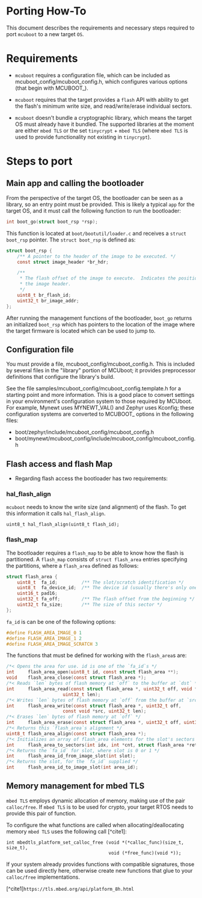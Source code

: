 # Porting How-To

This document describes the requirements and necessary steps required to port
`mcuboot` to a new target `OS`.

# Requirements

* `mcuboot` requires a configuration file, which can be included as
   mcuboot_config/mcuboot_config.h, which configures various options
   (that begin with MCUBOOT_).

* `mcuboot` requires that the target provides a `flash` API with ability to
  get the flash's minimum write size, and read/write/erase individual sectors.

* `mcuboot` doesn't bundle a cryptographic library, which means the target
  OS must already have it bundled. The supported libraries at the moment are
  either `mbed TLS` or the set `tinycrypt` + `mbed TLS` (where `mbed TLS` is
  used to provide functionality not existing in `tinycrypt`).

# Steps to port

## Main app and calling the bootloader

From the perspective of the target OS, the bootloader can be seen as a library,
so an entry point must be provided. This is likely a typical `app` for the
target OS, and it must call the following function to run the bootloader:

```c
int boot_go(struct boot_rsp *rsp);
```

This function is located at `boot/bootutil/loader.c` and receives a `struct
boot_rsp` pointer. The `struct boot_rsp` is defined as:

```c
struct boot_rsp {
    /** A pointer to the header of the image to be executed. */
    const struct image_header *br_hdr;

    /**
     * The flash offset of the image to execute.  Indicates the position of
     * the image header.
     */
    uint8_t br_flash_id;
    uint32_t br_image_addr;
};
```

After running the management functions of the bootloader, `boot_go` returns
an initialized `boot_rsp` which has pointers to the location of the image
where the target firmware is located which can be used to jump to.

## Configuration file

You must provide a file, mcuboot_config/mcuboot_config.h. This is
included by several files in the "library" portion of MCUboot; it
provides preprocessor definitions that configure the library's
build.

See the file samples/mcuboot_config/mcuboot_config.template.h for a
starting point and more information. This is a good place to convert
settings in your environment's configuration system to those required
by MCUboot. For example, Mynewt uses MYNEWT_VAL() and Zephyr uses
Kconfig; these configuration systems are converted to MCUBOOT_ options
in the following files:

- boot/zephyr/include/mcuboot_config/mcuboot_config.h
- boot/mynewt/mcuboot_config/include/mcuboot_config/mcuboot_config.h

## Flash access and flash Map

* Regarding flash access the bootloader has two requirements:

### hal_flash_align

`mcuboot` needs to know the write size (and alignment) of the flash. To get
this information it calls `hal_flash_align`.

`uint8_t hal_flash_align(uint8_t flash_id);`

### flash_map

The bootloader requires a `flash_map` to be able to know how the flash is
partitioned. A `flash_map` consists of `struct flash_area` entries
specifying the partitions, where a `flash_area` defined as follows:

```c
struct flash_area {
    uint8_t  fa_id;         /** The slot/scratch identification */
    uint8_t  fa_device_id;  /** The device id (usually there's only one) */
    uint16_t pad16;
    uint32_t fa_off;        /** The flash offset from the beginning */
    uint32_t fa_size;       /** The size of this sector */
};
```

`fa_id` is can be one of the following options:

```c
#define FLASH_AREA_IMAGE_0 1
#define FLASH_AREA_IMAGE_1 2
#define FLASH_AREA_IMAGE_SCRATCH 3
```

The functions that must be defined for working with the `flash_area`s are:

```c
/*< Opens the area for use. id is one of the `fa_id`s */
int     flash_area_open(uint8_t id, const struct flash_area **);
void    flash_area_close(const struct flash_area *);
/*< Reads `len` bytes of flash memory at `off` to the buffer at `dst` */
int     flash_area_read(const struct flash_area *, uint32_t off, void *dst,
                     uint32_t len);
/*< Writes `len` bytes of flash memory at `off` from the buffer at `src` */
int     flash_area_write(const struct flash_area *, uint32_t off,
                     const void *src, uint32_t len);
/*< Erases `len` bytes of flash memory at `off` */
int     flash_area_erase(const struct flash_area *, uint32_t off, uint32_t len);
/*< Returns this `flash_area`s alignment */
uint8_t flash_area_align(const struct flash_area *);
/*< Initializes an array of flash_area elements for the slot's sectors */
int     flash_area_to_sectors(int idx, int *cnt, struct flash_area *ret);
/*< Returns the `fa_id` for slot, where slot is 0 or 1 */
int     flash_area_id_from_image_slot(int slot);
/*< Returns the slot, for the `fa_id` supplied */
int     flash_area_id_to_image_slot(int area_id);
```

## Memory management for mbed TLS

`mbed TLS` employs dynamic allocation of memory, making use of the pair
`calloc/free`. If `mbed TLS` is to be used for crypto, your target RTOS
needs to provide this pair of function.

To configure the what functions are called when allocating/deallocating
memory `mbed TLS` uses the following call [^cite1]:

```
int mbedtls_platform_set_calloc_free (void *(*calloc_func)(size_t, size_t),
                                      void (*free_func)(void *));
```

If your system already provides functions with compatible signatures, those
can be used directly here, otherwise create new functions that glue to
your `calloc/free` implementations.

[^cite1]```https://tls.mbed.org/api/platform_8h.html```
